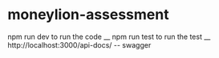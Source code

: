 # moneylion-assessment
npm run dev to run the code __
npm run test to run the test __
http://localhost:3000/api-docs/ -- swagger
